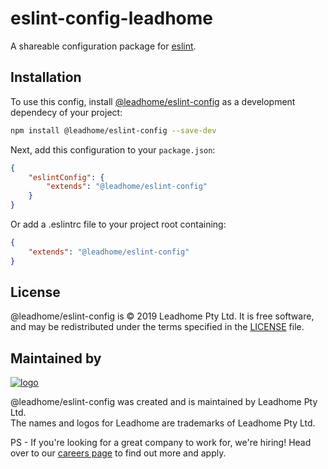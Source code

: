 # eslint-config-leadhome

A shareable configuration package for [eslint](http://eslint.org).

## Installation

To use this config, install [@leadhome/eslint-config](https://github.com/leadhomesa/eslint-config) as a development dependecy of your project:
```sh
npm install @leadhome/eslint-config --save-dev
```

Next, add this configuration to your `package.json`:
```json
{
    "eslintConfig": {
        "extends": "@leadhome/eslint-config"
    }
}
```

Or add a .eslintrc file to your project root containing: 
```json
{
    "extends": "@leadhome/eslint-config"
}
```

License
-------

@leadhome/eslint-config is © 2019 Leadhome Pty Ltd.
It is free software, and may be redistributed under the terms specified in the [LICENSE](LICENSE) file.

Maintained by
----------------

[![logo](https://i.imgur.com/QH4yUje.png)](https://leadhome.co.za?utm_source=github)

@leadhome/eslint-config was created and is maintained by Leadhome Pty Ltd.<br />
The names and logos for Leadhome are trademarks of Leadhome Pty Ltd.

PS - If you're looking for a great company to work for, we're hiring! Head over to our [careers page]() to find out more and apply.